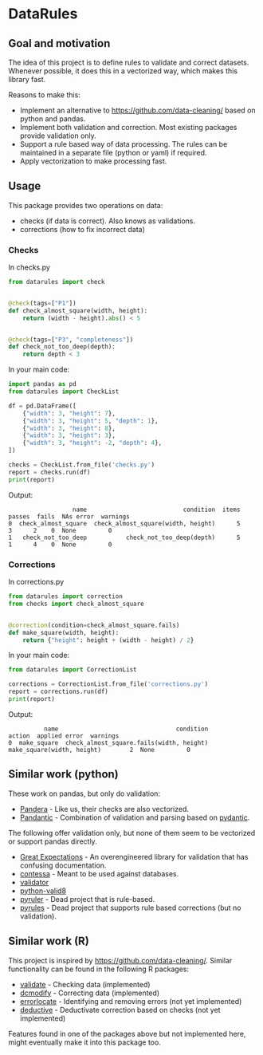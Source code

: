 # DataRules

## Goal and motivation

The idea of this project is to define rules to validate and correct datasets.
Whenever possible, it does this in a vectorized way, which makes this library fast.


Reasons to make this:
- Implement an alternative to https://github.com/data-cleaning/ based on python and pandas.
- Implement both validation and correction. Most existing packages provide validation only.
- Support a rule based way of data processing. The rules can be maintained in a separate file (python or yaml) if required.
- Apply vectorization to make processing fast.

## Usage

This package provides two operations on data:

- checks (if data is correct). Also knows as validations.
- corrections (how to fix incorrect data)

### Checks

In checks.py

```python
from datarules import check


@check(tags=["P1"])
def check_almost_square(width, height):
    return (width - height).abs() < 5


@check(tags=["P3", "completeness"])
def check_not_too_deep(depth):
    return depth < 3
```

In your main code:

```python
import pandas as pd
from datarules import CheckList

df = pd.DataFrame([
    {"width": 3, "height": 7},
    {"width": 3, "height": 5, "depth": 1},
    {"width": 3, "height": 8},
    {"width": 3, "height": 3},
    {"width": 3, "height": -2, "depth": 4},
])

checks = CheckList.from_file('checks.py')
report = checks.run(df)
print(report)
```

Output:
```
                  name                           condition  items  passes  fails  NAs error  warnings
0  check_almost_square  check_almost_square(width, height)      5       3      2    0  None         0
1   check_not_too_deep           check_not_too_deep(depth)      5       1      4    0  None         0

```

### Corrections

In corrections.py

```python
from datarules import correction
from checks import check_almost_square


@correction(condition=check_almost_square.fails)
def make_square(width, height):
    return {"height": height + (width - height) / 2}
```

In your main code:

```python
from datarules import CorrectionList

corrections = CorrectionList.from_file('corrections.py')
report = corrections.run(df)
print(report)
```

Output:
```
          name                                 condition                      action  applied error  warnings
0  make_square  check_almost_square.fails(width, height)  make_square(width, height)        2  None         0
```

## Similar work (python)

These work on pandas, but only do validation:

- [Pandera](https://pandera.readthedocs.io/en/stable/index.html) - Like us, their checks are also vectorized.
- [Pandantic](https://github.com/wesselhuising/pandantic) - Combination of validation and parsing based on [pydantic](https://docs.pydantic.dev/latest/).

The following offer validation only, but none of them seem to be vectorized or support pandas directly.

- [Great Expectations](https://github.com/great-expectations/great_expectations) - An overengineered library for validation that has confusing documentation.
- [contessa](https://github.com/kiwicom/contessa) - Meant to be used against databases.
- [validator](https://github.com/CSenshi/Validator)
- [python-valid8](https://github.com/smarie/python-valid8)
- [pyruler](https://github.com/danteay/pyruler) - Dead project that is rule-based.
- [pyrules](https://github.com/miraculixx/pyrules) - Dead project that supports rule based corrections (but no validation).

## Similar work (R)

This project is inspired by https://github.com/data-cleaning/.
Similar functionality can be found in the following R packages:

- [validate](https://github.com/data-cleaning/validate) - Checking data (implemented)
- [dcmodify](https://github.com/data-cleaning/dcmodify) - Correcting data (implemented)
- [errorlocate](https://github.com/data-cleaning/errorlocate) - Identifying and removing errors (not yet implemented)
- [deductive](https://github.com/data-cleaning/deductive) - Deductivate correction based on checks (not yet implemented)

Features found in one of the packages above but not implemented here, might eventually make it into this package too.
